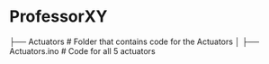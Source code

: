 # ProfessorXY

├── Actuators             # Folder that contains code for the Actuators
│   ├── Actuators.ino     # Code for all 5 actuators
